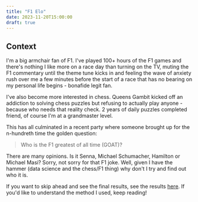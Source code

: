 ```yaml
---
title: "F1 Elo"
date: 2023-11-20T15:00:00
draft: true
---
```


## Context

I'm a big armchair fan of F1. I've played 100+ hours of the F1 games and there's nothing I like more on a race day than turning on the TV, muting the F1 commentary until the theme tune kicks in and feeling the wave of anxiety rush over me a few minutes before the start of a race that has no bearing on my personal life begins - bonafide legit fan.

I've also become more interested in chess. Queens Gambit kicked off an addiction to solving chess puzzles but refusing to actually play anyone - because who needs that reality check. 2 years of daily puzzles completed friend, of course I'm at a grandmaster level. 

This has all culminated in a recent party where someone brought up for the n-hundreth time the golden question:

> Who is the F1 greatest of all time (GOAT)?

There are many opinions. Is it Senna, Michael Schumacher, Hamilton or Michael Masi? Sorry, not sorry for that F1 joke. Well, given I have the hammer (data science and the chess/F1 thing) why don't I try and find out who it is.

If you want to skip ahead and see the final results, see the results [here](https://f1-elo.streamlit.app/). If you'd like to understand the method I used, keep reading!